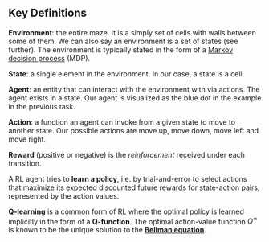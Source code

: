 ## Key Definitions

**Environment**: the entire maze. It is a simply set of cells with walls between some of them. We can also say an environment is a set of states (see further). The environment is typically stated in the form of a [Markov decision process](https://en.wikipedia.org/wiki/Markov_decision_process) (MDP).

**State**: a single element in the environment. In our case, a state is a cell. 

**Agent**: an entity that can interact with the environment with via actions. The agent exists in a state. Our agent is visualized as the blue dot in the example in the previous task.

**Action**: a function an agent can invoke from a given state to move to another state. Our possible actions are move up, move down, move left and move right. 

**Reward** (positive or negative) is the *reinforcement* received under each transition.

A RL agent tries to **learn a policy**, i.e. by trial-and-error to select
actions that maximize its expected discounted future rewards for state-action
pairs, represented by the action values.

**[Q-learning](https://en.wikipedia.org/wiki/Q-learning)** is a common form of RL
where the optimal policy is learned implicitly in the form of a **Q-function**. The optimal action-value function $Q^∗$
is known to be the unique solution to the **[Bellman equation](https://en.wikipedia.org/wiki/Bellman_equation)**.

